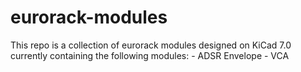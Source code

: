 # eurorack-modules

This repo is a collection of eurorack modules designed on KiCad 7.0 currently containing the following modules:
	- ADSR Envelope
	- VCA